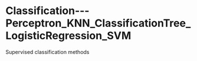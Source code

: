 # Classification---Perceptron_KNN_ClassificationTree_LogisticRegression_SVM
Supervised classification methods
